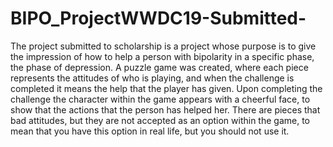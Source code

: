 # BIPO_ProjectWWDC19-Submitted-
The project submitted to scholarship is a project whose purpose is to give the impression of how to help a person with bipolarity in a specific phase, the phase of depression. A puzzle game was created, where each piece represents the attitudes of who is playing, and when the challenge is completed it means the help that the player has given. Upon completing the challenge the character within the game appears with a cheerful face, to show that the actions that the person has helped her. There are pieces that bad attitudes, but they are not accepted as an option within the game, to mean that you have this option in real life, but you should not use it.
